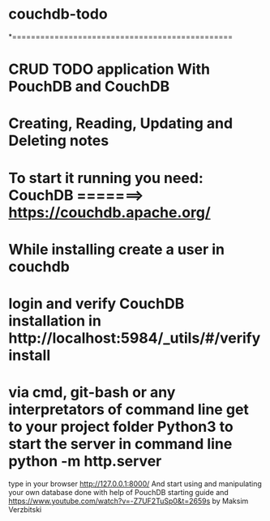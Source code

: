 # couchdb-todo
*===============================================

CRUD TODO application With PouchDB and CouchDB
==============================================
Creating, Reading, Updating and Deleting notes
==============================================
To start it running you need:
CouchDB =======> https://couchdb.apache.org/
==============================================
While installing create a user in couchdb
==============================================
login and verify CouchDB installation in
http://localhost:5984/_utils/#/verifyinstall
==============================================
via cmd, git-bash or any interpretators of
command line get to your project folder
Python3 to start the server in command line
python -m http.server
==============================================
type in your browser http://127.0.0.1:8000/
And start using and manipulating your own database
done with help of PouchDB starting guide and https://www.youtube.com/watch?v=-Z7UF2TuSp0&t=2659s by Maksim Verzbitski

